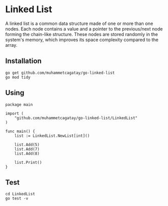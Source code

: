 # Linked List
A linked list is a common data structure made of one or more than one nodes. Each node contains a value and a pointer to the previous/next node forming the chain-like structure. These nodes are stored randomly in the system's memory, which improves its space complexity compared to the array.

## Installation
```
go get github.com/muhammetcagatay/go-linked-list
go mod tidy
```

## Using
```
package main

import (
	"github.com/muhammetcagatay/go-linked-list/LinkedList"
)

func main() {
	list := LinkedList.NewList[int]()

	list.Add(5)
	list.Add(7)
	list.Add(8)

	list.Print()
}
```

## Test
```
cd LinkedList
go test -v
```
